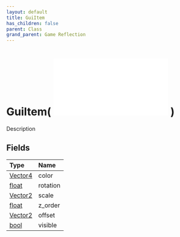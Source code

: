 ```yaml
---
layout: default
title: GuiItem
has_children: false
parent: Class
grand_parent: Game Reflection
---
```

# GuiItem( ![ GuiAbstract ](/game-reflection/classes/gui_abstract.md) )
Description 

## Fields
| Type | Name |
|:-------------|:--------------|
| [Vector4](/game-reflection/classes/vector4.md) | color |
| [float](/game-reflection/components/float.md) | rotation |
| [Vector2](/game-reflection/classes/vector2.md) | scale |
| [float](/game-reflection/components/float.md) | z_order |
| [Vector2](/game-reflection/classes/vector2.md) | offset |
| [bool](/game-reflection/components/bool.md) | visible |
